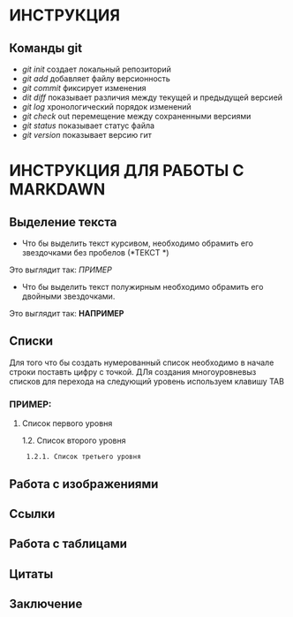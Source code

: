 # ИНСТРУКЦИЯ

## Команды git

 * *git init* создает локальный репозиторий
 * *git add* добавляет файлу версионность
 * *git commit* фиксирует изменения
 * *dit diff* показывает различия между текущей и предыдущей версией
 * *git log* хронологический порядок изменений
 * *git check* out перемещение между сохраненными версиями
 * *git status* показывает статус файла
 * *git version* показывает версию гит


# ИНСТРУКЦИЯ ДЛЯ РАБОТЫ С MARKDAWN

## Выделение текста 

* Что бы выделить текст курсивом, необходимо обрамить его звездочками без пробелов (*ТЕКСТ *) 

Это выглядит так:  *ПРИМЕР*

* Что бы выделить текст полужирным необходимо обрамить его двойными звездочками. 

 Это выглядит так: **НАПРИМЕР**

## Списки 
Для того что бы создать нумерованный список необходимо в начале строки поставть цифру с точкой. ДЛя создания многоуровневыз списков для перехода на следующий уровень используем клавишу TAB 

### ПРИМЕР:

1. Список первого уровня

    1.2. Список второго уровня

        1.2.1. Список третьего уровня



## Работа с изображениями

## Ссылки

## Работа с таблицами

## Цитаты

## Заключение

